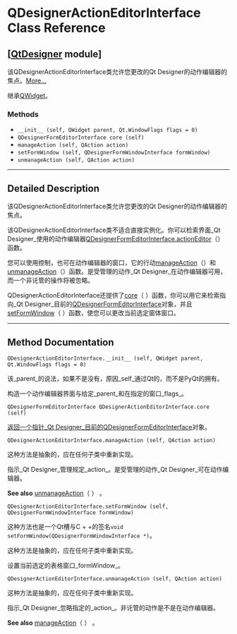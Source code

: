 # QDesignerActionEditorInterface Class Reference

## [[QtDesigner](index.htm) module]

该QDesignerActionEditorInterface类允许您更改的Qt Designer的动作编辑器的焦点。[More...](#details)

继承[QWidget](qwidget.html)。

### Methods

*   `__init__ (self, QWidget parent, Qt.WindowFlags flags = 0)`
*   `QDesignerFormEditorInterface core (self)`
*   `manageAction (self, QAction action)`
*   `setFormWindow (self, QDesignerFormWindowInterface formWindow)`
*   `unmanageAction (self, QAction action)`

* * *

## Detailed Description

该QDesignerActionEditorInterface类允许您更改的Qt Designer的动作编辑器的焦点。

该QDesignerActionEditorInterface类不适合直接实例化。你可以检索界面_Qt Designer_使用的动作编辑器[QDesignerFormEditorInterface.actionEditor](qdesignerformeditorinterface.html#actionEditor)（）函数。

您可以使用控制，也可在动作编辑器的窗口，它的行动[manageAction](qdesigneractioneditorinterface.html#manageAction)（）和[unmanageAction](qdesigneractioneditorinterface.html#unmanageAction)（）函数。是受管理的动作_Qt Designer_在动作编辑器可用，而一个非讬管的操作将被忽略。

QDesignerActionEditorInterface还提供了[core](qdesigneractioneditorinterface.html#core)（ ）函数，你可以用它来检索指向_Qt Designer_目前的[QDesignerFormEditorInterface](qdesignerformeditorinterface.html)对象，并且[setFormWindow](qdesigneractioneditorinterface.html#setFormWindow)（ ）函数，使您可以更改当前选定窗体窗口。

* * *

## Method Documentation

```
QDesignerActionEditorInterface.__init__ (self, QWidget parent, Qt.WindowFlags flags = 0)
```

该_parent_的说法，如果不是没有，原因_self_通过Qt的，而不是PyQt的拥有。

构造一个动作编辑器界面与给定_parent_和在指定的窗口_flags_。

```
QDesignerFormEditorInterface QDesignerActionEditorInterface.core (self)
```

[](qdesignerformeditorinterface.html)

[返回一个指针_Qt Designer_目前的](qdesignerformeditorinterface.html)[QDesignerFormEditorInterface](qdesignerformeditorinterface.html)对象。

```
QDesignerActionEditorInterface.manageAction (self, QAction action)
```

这种方法是抽象的，应在任何子类中重新实现。

指示_Qt Designer_管理规定_action_。是受管理的动作_Qt Designer_可在动作编辑器。

**See also** [unmanageAction](qdesigneractioneditorinterface.html#unmanageAction)（ ） 。

```
QDesignerActionEditorInterface.setFormWindow (self, QDesignerFormWindowInterface formWindow)
```

这种方法也是一个Qt槽与C + +的签名`void setFormWindow(QDesignerFormWindowInterface *)`。

这种方法是抽象的，应在任何子类中重新实现。

设置当前选定的表格窗口_formWindow_。

```
QDesignerActionEditorInterface.unmanageAction (self, QAction action)
```

这种方法是抽象的，应在任何子类中重新实现。

指示_Qt Designer_忽略指定的_action_。非讬管的动作是不是在动作编辑器。

**See also** [manageAction](qdesigneractioneditorinterface.html#manageAction)（ ） 。